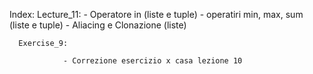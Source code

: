 Index:
       Lecture_11:
                - Operatore in (liste e tuple)
                - operatiri min, max, sum (liste e tuple)
                - Aliacing e Clonazione (liste)
      
      Exercise_9:
              
                - Correzione esercizio x casa lezione 10
